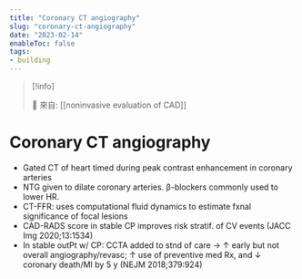 ```yaml
---
title: "Coronary CT angiography"
slug: "coronary-ct-angiography"
date: "2023-02-14"
enableToc: false
tags:
- building
---
```


> [!info]
>
> 🌱 來自: [[noninvasive evaluation of CAD]]

# Coronary CT angiography

* Gated CT of heart timed during peak contrast enhancement in coronary arteries
* NTG given to dilate coronary arteries. β-blockers commonly used to lower HR.
* CT-FFR: uses computational fluid dynamics to estimate fxnal significance of focal lesions
* CAD-RADS score in stable CP improves risk stratif. of CV events (JACC Img 2020;13:1534)
* In stable outPt w/ CP: CCTA added to stnd of care → ↑ early but not overall angiography/revasc; ↑ use of preventive med Rx, and ↓ coronary death/MI by 5 y (NEJM 2018;379:924)
